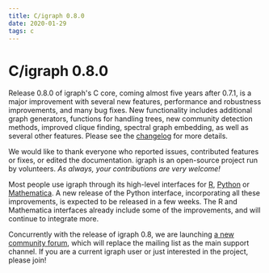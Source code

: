 ```yaml
---
title: C/igraph 0.8.0
date: 2020-01-29
tags: c
---
```


C/igraph 0.8.0
==============

Release 0.8.0 of igraph's C core, coming almost five years after 0.7.1, is a major improvement with several new features, performance and robustness improvements, and many bug fixes. New functionality includes additional graph generators, functions for handling trees, new community detection methods, improved clique finding, spectral graph embedding, as well as several other features. Please see the [changelog](https://github.com/igraph/igraph/blob/0.8.0/CHANGELOG.md) for more details.

We would like to thank everyone who reported issues, contributed features or fixes, or edited the documentation. igraph is an open-source project run by volunteers. *As always, your contributions are very welcome!*

Most people use igraph through its high-level interfaces for [R](https://igraph.org/r/), [Python](https://igraph.org/python/) or [Mathematica](http://szhorvat.net/mathematica/IGraphM). A new release of the Python interface, incorporating all these improvements, is expected to be released in a few weeks. The R and Mathematica interfaces already include some of the improvements, and will continue to integrate more.

Concurrently with the release of igraph 0.8, we are launching [a new community forum](https://igraph.discourse.group/), which will replace the mailing list as the main support channel. If you are a current igraph user or just interested in the project, please join!
